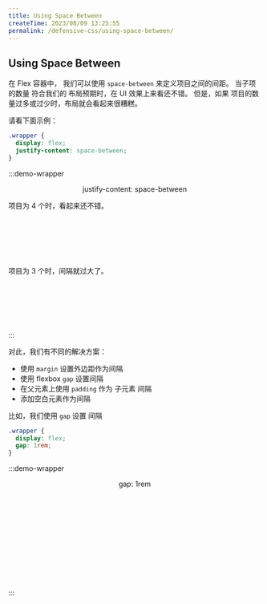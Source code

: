 ```yaml
---
title: Using Space Between
createTime: 2023/08/09 13:25:55
permalink: /defensive-css/using-space-between/
---
```


## Using Space Between

在 Flex 容器中， 我们可以使用 `space-between` 来定义项目之间的间距。
当子项的数量 符合我们的 布局预期时，在 UI 效果上来看还不错。
但是，如果 项目的数量过多或过少时，布局就会看起来很糟糕。

请看下面示例：

<style scoped>
.flex-box {
  width: 268px;
  display: flex;
  justify-content: space-between;
  align-items: center;
  padding: 10px;
  background: var(--vp-c-bg);
  border: 1px solid var(--vp-c-divider);
  border-radius: 5px;
  box-shadow: var(--vp-shadow-2);
  margin: 20px auto;
}
.flex-box.gap {
  justify-content: flex-start;
  gap: 16px;
}
.flex-box div {
  width: 50px;
  height: 50px;
  background: var(--vp-c-brand-3);
}
</style>

```css
.wrapper {
  display: flex;
  justify-content: space-between;
}
```

:::demo-wrapper

<p align="center">justify-content: space-between</p>

项目为 4 个时，看起来还不错。

<div class="flex-box">
  <div></div>
  <div></div>
  <div></div>
  <div></div>
</div>

项目为 3 个时，间隔就过大了。

<div class="flex-box">
  <div></div>
  <div></div>
  <div></div>
</div>
:::

对此，我们有不同的解决方案：

- 使用 `margin` 设置外边距作为间隔
- 使用 flexbox `gap` 设置间隔
- 在父元素上使用 `padding` 作为 子元素 间隔
- 添加空白元素作为间隔

比如，我们使用 `gap` 设置 间隔

```css
.wrapper {
  display: flex;
  gap: 1rem;
}
```

:::demo-wrapper

<p align="center">gap: 1rem</p>

<div class="flex-box gap">
  <div></div>
  <div></div>
  <div></div>
  <div></div>
</div>

<div class="flex-box gap">
  <div></div>
  <div></div>
  <div></div>
</div>
:::
